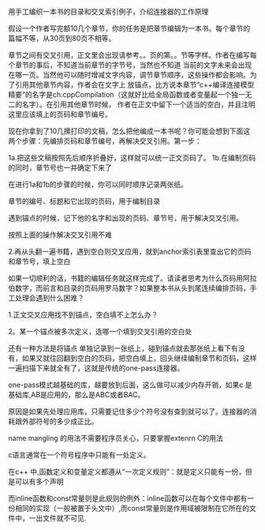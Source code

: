 
用手工编织一本书的目录和交叉索引例子，介绍连接器的工作原理

假设一个作者写完额10几个章节，你的任务是把章节编辑为一本书。每个章节的篇幅不等，从30页到80页不相等。

章节之间有交叉引用，正文里会出现请参考。。页的第。。节等字样。作者在编写每个章节的事后，不知道当前章节的字节号，当然也不知道
当前的文字未来会出现在哪一页。当然他可以随时增减文字内容，调节章节顺序，这些操作都会影响。为了引用其他章节内容，作者会在文字上
放锚点，比方说本章节“c++编译连接模型精要”的名字是ch:cppCompilation（这就好比给全局函数或者变量起一个独一无二的名字）。在引用其他章节时候，
作者在正文中留下一个适当的空白，并且注明这里应该填上的页码和章节编号。

现在你拿到了10几摞打印的文稿，怎么把他编成一本书呢？你可能会想到下面这两个步骤：先编排页码和章节编号，再解决交叉引用。第一步：

1a.把这些文稿按照先后顺序折叠好，这样就可以统一正文页码了。
1b.在编制页码的同时，章节号也一并确定下来了 

在进行1a和1b的步骤的时候，你可以同时顺序记录两张纸。

章节的编号、标题和它出现的页码，用于编制目录

遇到锚点的时候，记下他的名字和出现的页码、章节号，用于解决交叉引用。

按照上面的操作解决交叉引用不难


2.再从头翻一遍书籍，遇到空白则交叉应用，就到anchor索引表里查出它的页码和章节号，填上空白

如果一切顺利的话，书籍的编辑任务就这样完成了。请读者思考为什么页码用阿拉伯数字，而前言和目录的页码用罗马数字？如果整本书从头到尾连续编排页码，手工处理会遇到什么困难？

1.正文交叉应用找不到锚点，空白填不上怎么办？

2。某一个锚点被多次定义，选哪一个填到交叉引用的空白处

还有一种方法是将锚点 单独记录到一张纸上，碰到锚点就去那张纸上看下有没有，如果又就往回翻到空白的页码，把空白填上，回头继续编制章节和页码，这样一遍扫描下来就全有了，这就是传统的one-pass连接器。

one-pass模式越基础的库，越要放到后面，这么做可以减少内存开销，如果c 是基础库,AB是应用的，那么是ABC或者BAC。

原因是如果先处理应用库，只需要记住多少个符号没有查到就可以了。连接器的消耗跟外部符号的多少成正比。

name mangling 的用法不需要程序员关心，只要掌握extenrn C的用法

c语言通常在一个符号程序中只能有一处定义。

在c++ 中,函数定义和变量定义都遵从“一次定义规则”：就是定义只能有一份，但是可以有多个声明

而inline函数和const常量则是此规则的例外：inline函数可以在每个文件中都有一份相同的实现（一般被置于头文中）,而const常量则是作用域被限制在它所在的文件中，一出文件就不可见.
